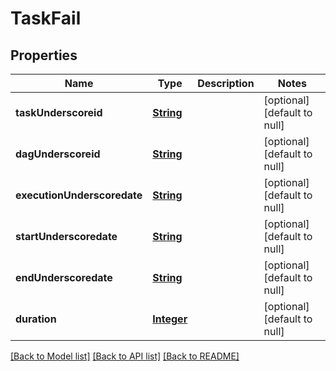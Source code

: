 # TaskFail
## Properties

Name | Type | Description | Notes
------------ | ------------- | ------------- | -------------
**taskUnderscoreid** | [**String**](string.md) |  | [optional] [default to null]
**dagUnderscoreid** | [**String**](string.md) |  | [optional] [default to null]
**executionUnderscoredate** | [**String**](string.md) |  | [optional] [default to null]
**startUnderscoredate** | [**String**](string.md) |  | [optional] [default to null]
**endUnderscoredate** | [**String**](string.md) |  | [optional] [default to null]
**duration** | [**Integer**](integer.md) |  | [optional] [default to null]

[[Back to Model list]](../README.md#documentation-for-models) [[Back to API list]](../README.md#documentation-for-api-endpoints) [[Back to README]](../README.md)

